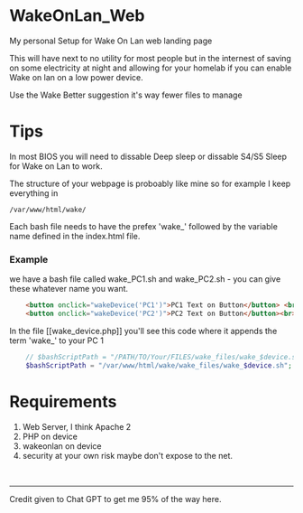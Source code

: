 # WakeOnLan_Web
My personal Setup for Wake On Lan web landing page

This will have next to no utility for most people but in the internest of saving on some electricity at night and allowing for your homelab if you can enable Wake on lan on a low power device.

Use the Wake Better suggestion it's way fewer files to manage



# Tips
In most BIOS you will need to dissable Deep sleep or dissable S4/S5 Sleep for Wake on Lan to work.


The structure of your webpage is proboably like mine so for example I keep everything in 

```shell
/var/www/html/wake/
```

Each bash file needs to have the prefex 'wake_' followed by the variable name defined in the index.html file.

### Example
we have a bash file called wake_PC1.sh and wake_PC2.sh - you can give these whatever name you want.
``` HTML
    <button onclick="wakeDevice('PC1')">PC1 Text on Button</button> <br>
    <button onclick="wakeDevice('PC2')">PC2 Text on Button</button><br>
```
In the file [[wake_device.php]] you'll see this code where it appends the term 'wake_' to your PC 1
``` php 
    // $bashScriptPath = "/PATH/TO/Your/FILES/wake_files/wake_$device.sh";
    $bashScriptPath = "/var/www/html/wake/wake_files/wake_$device.sh";
```


# Requirements
1. Web Server, I think Apache 2
2. PHP on device
3. wakeonlan on device
4. security at your own risk maybe don't expose to the net. 
<br>
<hr>

Credit given to Chat GPT to get me 95% of the way here. 